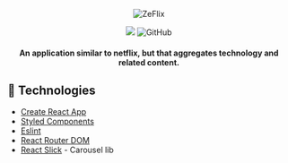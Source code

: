 <div align="center">

![ZeFlix](../imersao-react/src/assets/img/netflix-logo.png)

</div>

<div align="center">
    <a href="https://www.codacy.com/manual/zehguilherme/imersao-react?utm_source=github.com&amp;utm_medium=referral&amp;utm_content=zehguilherme/imersao-react&amp;utm_campaign=Badge_Grade"><img src="https://app.codacy.com/project/badge/Grade/d54b1a10675846738f389948db11d2fc"/></a>
    <img alt="GitHub" src="https://img.shields.io/github/license/zehguilherme/imersao-react?style=flat-square">
</div>

<h4 align="center">
    An application similar to netflix, but that aggregates technology and related content.
</h4>

## 🚀 Technologies

- [Create React App](https://pt-br.reactjs.org/docs/create-a-new-react-app.html#create-react-app)
- [Styled Components](https://styled-components.com/)
- [Eslint](https://eslint.org/)
- [React Router DOM](https://reactrouter.com/web/guides/quick-start)
- [React Slick](https://react-slick.neostack.com/) - Carousel lib
